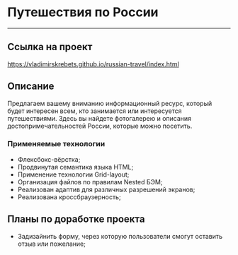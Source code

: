 # Путешествия по России
------

## Ccылка на проект
https://vladimirskrebets.github.io/russian-travel/index.html

## Описание
Предлагаем вашему вниманию  информационный ресурс, который будет интересен всем, кто занимается или интересуется путешествиями. Здесь вы найдете фотогалерею и описания достопримечательностей России, которые можно посетить.
### Применяемые технологии
* Флексбокс-вёрстка;
* Продвинутая семантика языка HTML;
* Применение технологии Grid-layout;
* Организация файлов по правилам Nested БЭМ;
* Реализован адаптив для различных разрешений экранов;
* Реализована кроссбраузерность;


## Планы по доработке проекта
* Задизайнить форму, через которую пользователи смогут оставить отзыв или пожелание;
